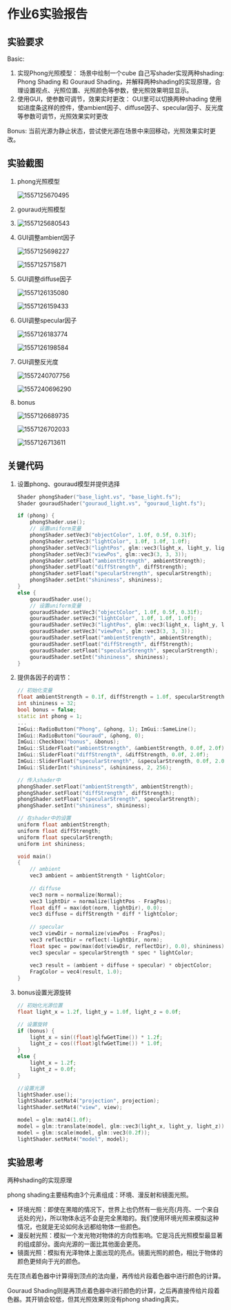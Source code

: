 # 作业6实验报告

## 实验要求

Basic: 
1. 实现Phong光照模型： 场景中绘制一个cube 自己写shader实现两种shading: Phong Shading 和 Gouraud Shading，并解释两种shading的实现原理，合理设置视点、光照位置、光照颜色等参数，使光照效果明显显示。
2. 使用GUI，使参数可调节，效果实时更改： GUI里可以切换两种shading 使用如进度条这样的控件，使ambient因子、diﬀuse因子、specular因子、反光度等参数可调节，光照效果实时更改 

Bonus: 
当前光源为静止状态，尝试使光源在场景中来回移动，光照效果实时更改。 

## 实验截图

1. phong光照模型

   ![1557125670495](assets/1557125670495.png)

2. gouraud光照模型

3. ![1557125680543](assets/1557125680543.png)

4. GUI调整ambient因子

   ![1557125698227](assets/1557125698227.png)

   ![1557125715871](assets/1557125715871.png)

5. GUI调整diﬀuse因子

   ![1557126135080](assets/1557126135080.png)

   ![1557126159433](assets/1557126159433.png)

6. GUI调整specular因子

   ![1557126183774](assets/1557126183774.png)

   ![1557126198584](assets/1557126198584.png)

7. GUI调整反光度

   ![1557240707756](assets/1557240707756.png)

   ![1557240696290](assets/1557240696290.png)

8. bonus

   ![1557126689735](assets/1557126689735.png)

   ![1557126702033](assets/1557126702033.png)

   ![1557126713611](assets/1557126713611.png)

## 关键代码

1. 设置phong、gouraud模型并提供选择

   ```c++
   Shader phongShader("base_light.vs", "base_light.fs");
   Shader gouraudShader("gouraud_light.vs", "gouraud_light.fs");
   
   if (phong) {
       phongShader.use();
       // 设置uniform变量
       phongShader.setVec3("objectColor", 1.0f, 0.5f, 0.31f);
       phongShader.setVec3("lightColor", 1.0f, 1.0f, 1.0f);
       phongShader.setVec3("lightPos", glm::vec3(light_x, light_y, light_z));
       phongShader.setVec3("viewPos", glm::vec3(3, 3, 3));
       phongShader.setFloat("ambientStrength", ambientStrength);
       phongShader.setFloat("diffStrength", diffStrength);
       phongShader.setFloat("specularStrength", specularStrength);
       phongShader.setInt("shininess", shininess);
   }
   else {
       gouraudShader.use();
       // 设置uniform变量
       gouraudShader.setVec3("objectColor", 1.0f, 0.5f, 0.31f);
       gouraudShader.setVec3("lightColor", 1.0f, 1.0f, 1.0f);
       gouraudShader.setVec3("lightPos", glm::vec3(light_x, light_y, light_z));
       gouraudShader.setVec3("viewPos", glm::vec3(3, 3, 3));
       gouraudShader.setFloat("ambientStrength", ambientStrength);
       gouraudShader.setFloat("diffStrength", diffStrength);
       gouraudShader.setFloat("specularStrength", specularStrength);
       gouraudShader.setInt("shininess", shininess);
   }
   ```

2. 提供各因子的调节：

   ```c++
   // 初始化变量
   float ambientStrength = 0.1f, diffStrength = 1.0f, specularStrength = 0.5f;
   int shininess = 32;
   bool bonus = false;
   static int phong = 1;
   ...
   ImGui::RadioButton("Phong", &phong, 1); ImGui::SameLine();
   ImGui::RadioButton("Gouraud", &phong, 0);
   ImGui::Checkbox("bonus", &bonus);
   ImGui::SliderFloat("ambientStrength", &ambientStrength, 0.0f, 2.0f);
   ImGui::SliderFloat("diffStrength", &diffStrength, 0.0f, 2.0f);
   ImGui::SliderFloat("specularStrength", &specularStrength, 0.0f, 2.0f);
   ImGui::SliderInt("shininess", &shininess, 2, 256);
   
   // 传入shader中
   phongShader.setFloat("ambientStrength", ambientStrength);
   phongShader.setFloat("diffStrength", diffStrength);
   phongShader.setFloat("specularStrength", specularStrength);
   phongShader.setInt("shininess", shininess);
   
   // 在shader中的设置
   uniform float ambientStrength;
   uniform float diffStrength;
   uniform float specularStrength;
   uniform int shininess;
   
   void main()
   {
       // ambient
       vec3 ambient = ambientStrength * lightColor;
     	
       // diffuse 
       vec3 norm = normalize(Normal);
       vec3 lightDir = normalize(lightPos - FragPos);
       float diff = max(dot(norm, lightDir), 0.0);
       vec3 diffuse = diffStrength * diff * lightColor;
       
       // specular
       vec3 viewDir = normalize(viewPos - FragPos);
       vec3 reflectDir = reflect(-lightDir, norm);  
       float spec = pow(max(dot(viewDir, reflectDir), 0.0), shininess);
       vec3 specular = specularStrength * spec * lightColor;  
           
       vec3 result = (ambient + diffuse + specular) * objectColor;
       FragColor = vec4(result, 1.0);
   } 
   ```

3. bonus设置光源旋转

   ```c++
   // 初始化光源位置
   float light_x = 1.2f, light_y = 1.0f, light_z = 0.0f;
   
   // 设置旋转
   if (bonus) {
       light_x = sin((float)glfwGetTime()) * 1.2f;
       light_z = cos((float)glfwGetTime()) * 1.0f;
   }
   else {
       light_x = 1.2f;
       light_z = 0.0f;
   }
   
   //设置光源
   lightShader.use();
   lightShader.setMat4("projection", projection);
   lightShader.setMat4("view", view);
   
   model = glm::mat4(1.0f);
   model = glm::translate(model, glm::vec3(light_x, light_y, light_z));
   model = glm::scale(model, glm::vec3(0.2f)); 
   lightShader.setMat4("model", model);
   ```

## 实验思考

两种shading的实现原理

phong shading主要结构由3个元素组成：环境、漫反射和镜面光照。

- 环境光照：即使在黑暗的情况下，世界上也仍然有一些光亮(月亮、一个来自远处的光)，所以物体永远不会是完全黑暗的。我们使用环境光照来模拟这种情况，也就是无论如何永远都给物体一些颜色。
- 漫反射光照：模拟一个发光物对物体的方向性影响。它是冯氏光照模型最显著的组成部分。面向光源的一面比其他面会更亮。
- 镜面光照：模拟有光泽物体上面出现的亮点。镜面光照的颜色，相比于物体的颜色更倾向于光的颜色。

先在顶点着色器中计算得到顶点的法向量，再传给片段着色器中进行颜色的计算。

Gouraud Shading则是再顶点着色器中进行颜色的计算，之后再直接传给片段着色器。其开销会较低，但其光照效果则没有phong shading真实。

